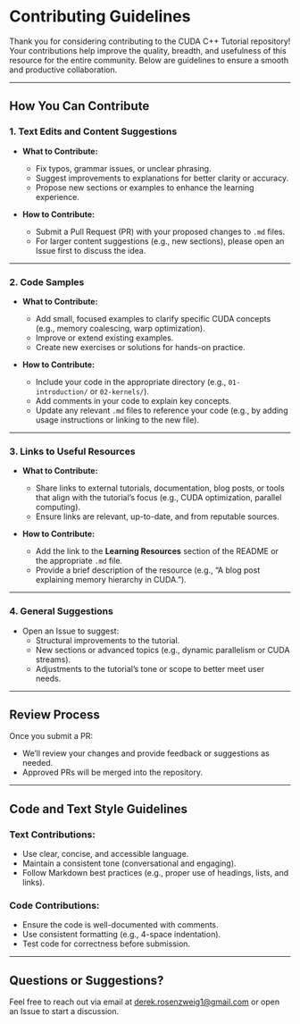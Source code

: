 # Contributing Guidelines

Thank you for considering contributing to the CUDA C++ Tutorial repository! Your contributions help improve the quality, breadth, and usefulness of this resource for the entire community. Below are guidelines to ensure a smooth and productive collaboration.

---

## How You Can Contribute

### 1. **Text Edits and Content Suggestions**
- **What to Contribute:**
  - Fix typos, grammar issues, or unclear phrasing.
  - Suggest improvements to explanations for better clarity or accuracy.
  - Propose new sections or examples to enhance the learning experience.

- **How to Contribute:**
  - Submit a Pull Request (PR) with your proposed changes to `.md` files.
  - For larger content suggestions (e.g., new sections), please open an Issue first to discuss the idea.

---

### 2. **Code Samples**
- **What to Contribute:**
  - Add small, focused examples to clarify specific CUDA concepts (e.g., memory coalescing, warp optimization).
  - Improve or extend existing examples.
  - Create new exercises or solutions for hands-on practice.

- **How to Contribute:**
  - Include your code in the appropriate directory (e.g., `01-introduction/` or `02-kernels/`).
  - Add comments in your code to explain key concepts.
  - Update any relevant `.md` files to reference your code (e.g., by adding usage instructions or linking to the new file).

---

### 3. **Links to Useful Resources**
- **What to Contribute:**
  - Share links to external tutorials, documentation, blog posts, or tools that align with the tutorial’s focus (e.g., CUDA optimization, parallel computing).
  - Ensure links are relevant, up-to-date, and from reputable sources.

- **How to Contribute:**
  - Add the link to the **Learning Resources** section of the README or the appropriate `.md` file.
  - Provide a brief description of the resource (e.g., “A blog post explaining memory hierarchy in CUDA.”).

---

### 4. **General Suggestions**
- Open an Issue to suggest:
  - Structural improvements to the tutorial.
  - New sections or advanced topics (e.g., dynamic parallelism or CUDA streams).
  - Adjustments to the tutorial’s tone or scope to better meet user needs.

---

## Review Process

Once you submit a PR:
- We’ll review your changes and provide feedback or suggestions as needed.
- Approved PRs will be merged into the repository.

---

## Code and Text Style Guidelines

### Text Contributions:
- Use clear, concise, and accessible language.
- Maintain a consistent tone (conversational and engaging).
- Follow Markdown best practices (e.g., proper use of headings, lists, and links).

### Code Contributions:
- Ensure the code is well-documented with comments.
- Use consistent formatting (e.g., 4-space indentation).
- Test code for correctness before submission.

---

## Questions or Suggestions?

Feel free to reach out via email at [derek.rosenzweig1@gmail.com](mailto:derek.rosenzweig1@gmail.com) or open an Issue to start a discussion.